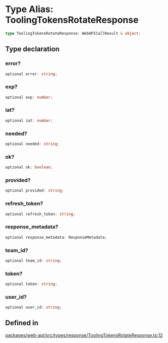 # Type Alias: ToolingTokensRotateResponse

```ts
type ToolingTokensRotateResponse: WebAPICallResult & object;
```

## Type declaration

### error?

```ts
optional error: string;
```

### exp?

```ts
optional exp: number;
```

### iat?

```ts
optional iat: number;
```

### needed?

```ts
optional needed: string;
```

### ok?

```ts
optional ok: boolean;
```

### provided?

```ts
optional provided: string;
```

### refresh\_token?

```ts
optional refresh_token: string;
```

### response\_metadata?

```ts
optional response_metadata: ResponseMetadata;
```

### team\_id?

```ts
optional team_id: string;
```

### token?

```ts
optional token: string;
```

### user\_id?

```ts
optional user_id: string;
```

## Defined in

[packages/web-api/src/types/response/ToolingTokensRotateResponse.ts:12](https://github.com/slackapi/node-slack-sdk/blob/7b348598b763c2b7545d1042b5f0429775cfa62c/packages/web-api/src/types/response/ToolingTokensRotateResponse.ts#L12)

